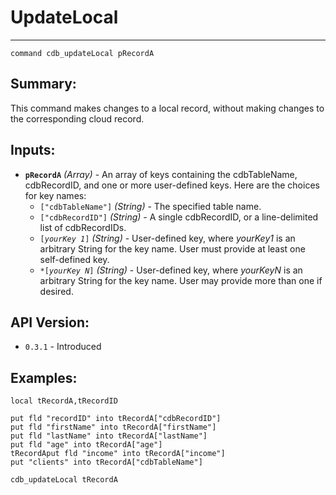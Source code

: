 # UpdateLocal
---
```
command cdb_updateLocal pRecordA
```
## Summary:
This command makes changes to a local record, without making changes to the corresponding cloud record.

## Inputs:
* **`pRecordA`** *(Array)* - An array of keys containing the cdbTableName, cdbRecordID, and one or more user-defined keys. Here are the choices for key names:
    * `["cdbTableName"]` *(String)* - The specified table name.
    * `["cdbRecordID"]` *(String)* - A single cdbRecordID, or a line-delimited list of cdbRecordIDs.
    * `[`*`yourKey 1`*`]` *(String)* - User-defined key, where *yourKey1* is an arbitrary String for the key name. User must provide at least one self-defined key.
    * `*[`*`yourKey N`*`]` *(String)* - User-defined key, where *yourKeyN* is an arbitrary String for the key name. User may provide more than one if desired.

## API Version:
* `0.3.1` - Introduced

## Examples:
```
local tRecordA,tRecordID
     
put fld "recordID" into tRecordA["cdbRecordID"]
put fld "firstName" into tRecordA["firstName"]
put fld "lastName" into tRecordA["lastName"]
put fld "age" into tRecordA["age"]
tRecordAput fld "income" into tRecordA["income"]
put "clients" into tRecordA["cdbTableName"]
     
cdb_updateLocal tRecordA
```